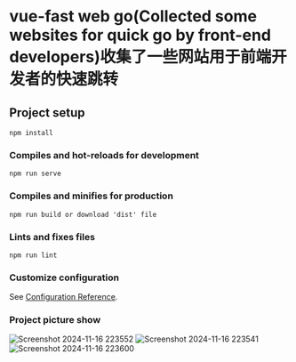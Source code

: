 # vue-fast web go(Collected some websites for quick go by front-end developers)收集了一些网站用于前端开发者的快速跳转

## Project setup
```
npm install
```

### Compiles and hot-reloads for development
```
npm run serve
```

### Compiles and minifies for production
```
npm run build or download 'dist' file
```

### Lints and fixes files
```
npm run lint
```

### Customize configuration
See [Configuration Reference](https://cli.vuejs.org/config/).

### Project picture show 

![Screenshot 2024-11-16 223552](https://github.com/user-attachments/assets/228e134d-40f0-4c06-8aee-ad2f93ca8b17)
![Screenshot 2024-11-16 223541](https://github.com/user-attachments/assets/86bfd1eb-9289-4d13-b19e-05cca42f7ccc)
![Screenshot 2024-11-16 223600](https://github.com/user-attachments/assets/dcf96e4b-735a-47fb-b199-b5d9134b6afa)
